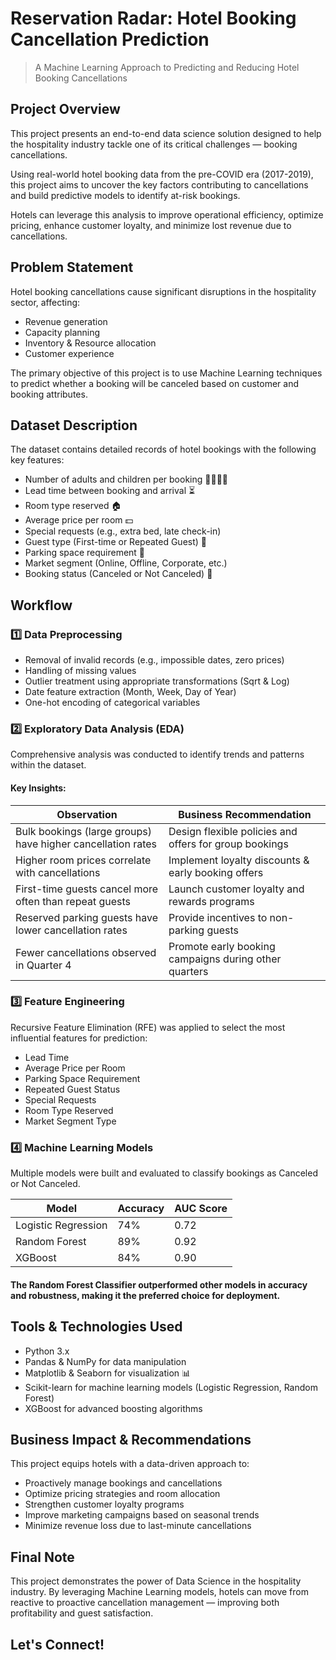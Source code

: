 # Reservation Radar: Hotel Booking Cancellation Prediction

> A Machine Learning Approach to Predicting and Reducing Hotel Booking Cancellations  

## Project Overview  

This project presents an end-to-end data science solution designed to help the hospitality industry tackle one of its critical challenges — booking cancellations.

Using real-world hotel booking data from the pre-COVID era (2017-2019), this project aims to uncover the key factors contributing to cancellations and build predictive models to identify at-risk bookings.

Hotels can leverage this analysis to improve operational efficiency, optimize pricing, enhance customer loyalty, and minimize lost revenue due to cancellations.

## Problem Statement  

Hotel booking cancellations cause significant disruptions in the hospitality sector, affecting:  
- Revenue generation  
- Capacity planning  
- Inventory & Resource allocation  
- Customer experience  

The primary objective of this project is to use Machine Learning techniques to predict whether a booking will be canceled based on customer and booking attributes.

## Dataset Description  

The dataset contains detailed records of hotel bookings with the following key features:

- Number of adults and children per booking 👨‍👩‍👧‍👦  
- Lead time between booking and arrival ⏳  
- Room type reserved 🏠  
- Average price per room 💵  
- Special requests (e.g., extra bed, late check-in)  
- Guest type (First-time or Repeated Guest) 🔄  
- Parking space requirement 🚗  
- Market segment (Online, Offline, Corporate, etc.)  
- Booking status (Canceled or Not Canceled) 🎯  

## Workflow  

### 1️⃣ Data Preprocessing  
- Removal of invalid records (e.g., impossible dates, zero prices)  
- Handling of missing values  
- Outlier treatment using appropriate transformations (Sqrt & Log)  
- Date feature extraction (Month, Week, Day of Year)  
- One-hot encoding of categorical variables  

### 2️⃣ Exploratory Data Analysis (EDA)  

Comprehensive analysis was conducted to identify trends and patterns within the dataset.

#### Key Insights:  

| Observation | Business Recommendation |
|-------------|-------------------------|
| Bulk bookings (large groups) have higher cancellation rates | Design flexible policies and offers for group bookings |
| Higher room prices correlate with cancellations | Implement loyalty discounts & early booking offers |
| First-time guests cancel more often than repeat guests | Launch customer loyalty and rewards programs |
| Reserved parking guests have lower cancellation rates | Provide incentives to non-parking guests |
| Fewer cancellations observed in Quarter 4 | Promote early booking campaigns during other quarters |

### 3️⃣ Feature Engineering  

Recursive Feature Elimination (RFE) was applied to select the most influential features for prediction:

- Lead Time  
- Average Price per Room  
- Parking Space Requirement  
- Repeated Guest Status  
- Special Requests  
- Room Type Reserved  
- Market Segment Type  

### 4️⃣ Machine Learning Models  

Multiple models were built and evaluated to classify bookings as Canceled or Not Canceled.

| Model | Accuracy | AUC Score |
|-------|----------|-----------|
| Logistic Regression | 74% | 0.72 |
| Random Forest | 89% | 0.92 |
| XGBoost | 84% | 0.90 |

#### The Random Forest Classifier outperformed other models in accuracy and robustness, making it the preferred choice for deployment.

## Tools & Technologies Used  

- Python 3.x  
- Pandas & NumPy for data manipulation  
- Matplotlib & Seaborn for visualization 📊  
- Scikit-learn for machine learning models (Logistic Regression, Random Forest) 
- XGBoost for advanced boosting algorithms  

## Business Impact & Recommendations  

This project equips hotels with a data-driven approach to:  

- Proactively manage bookings and cancellations  
- Optimize pricing strategies and room allocation  
- Strengthen customer loyalty programs  
- Improve marketing campaigns based on seasonal trends  
- Minimize revenue loss due to last-minute cancellations  

## Final Note  

This project demonstrates the power of Data Science in the hospitality industry. By leveraging Machine Learning models, hotels can move from reactive to proactive cancellation management — improving both profitability and guest satisfaction.

## Let's Connect!

